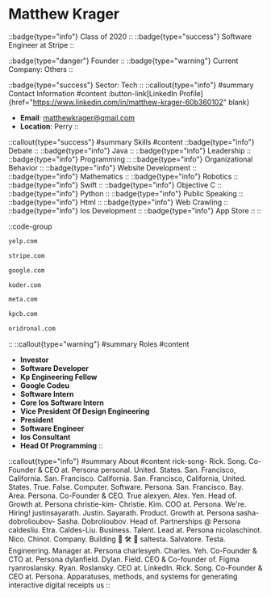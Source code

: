 # Matthew Krager
::badge{type="info"}
Class of 2020
::
::badge{type="success"}
Software Engineer at Stripe
::

::badge{type="danger"}
Founder
::
::badge{type="warning"}
Current Company: Others
::

::badge{type="success"}
Sector: Tech
::
::callout{type="info"}
#summary
Contact Information
#content
:button-link[LinkedIn Profile]{href="https://www.linkedin.com/in/matthew-krager-60b360102" blank}
- **Email**: matthewkrager@gmail.com
- **Location**: Perry
::

::callout{type="success"}
#summary
Skills
#content
::badge{type="info"}
Debate
::
::badge{type="info"}
Java
::
::badge{type="info"}
Leadership
::
::badge{type="info"}
Programming
::
::badge{type="info"}
Organizational Behavior
::
::badge{type="info"}
Website Development
::
::badge{type="info"}
Mathematics
::
::badge{type="info"}
Robotics
::
::badge{type="info"}
Swift
::
::badge{type="info"}
Objective C
::
::badge{type="info"}
Python
::
::badge{type="info"}
Public Speaking
::
::badge{type="info"}
Html
::
::badge{type="info"}
Web Crawling
::
::badge{type="info"}
Ios Development
::
::badge{type="info"}
App Store
::
::

::code-group
```bash [Yelp]
yelp.com
```
```bash [Stripe]
stripe.com
```
```bash [Google]
google.com
```
```bash [Koder]
koder.com
```
```bash [Meta]
meta.com
```
```bash [Kleiner Perkins Caufield & Byers]
kpcb.com
```
```bash [Oridronal Studios]
oridronal.com
```
::
::callout{type="warning"}
#summary
Roles
#content
- **Investor**
- **Software Developer**
- **Kp Engineering Fellow**
- **Google Codeu**
- **Software Intern**
- **Core Ios Software Intern**
- **Vice President Of Design Engineering**
- **President**
- **Software Engineer**
- **Ios Consultant**
- **Head Of Programming**
::

::callout{type="info"}
#summary
About
#content
rick-song- Rick. Song. Co-Founder & CEO at. Persona personal. United. States. San. Francisco, California. San. Francisco. California. San. Francisco, California, United. States. True. False. Computer. Software. Persona. San. Francisco. Bay. Area. Persona. Co-Founder & CEO. True alexyen. Alex. Yen. Head of. Growth at. Persona christie-kim- Christie. Kim. COO at. Persona. We're. Hiring! justinsayarath. Justin. Sayarath. Product. Growth at. Persona sasha-dobrolioubov- Sasha. Dobrolioubov. Head of. Partnerships @ Persona caldesliu. Etra. Caldes-Liu. Business. Talent. Lead at. Persona nicolaschinot. Nico. Chinot. Company. Building 🚧 🛠️ 👷 saltesta. Salvatore. Testa. Engineering. Manager at. Persona charlesyeh. Charles. Yeh. Co-Founder & CTO at. Persona dylanfield. Dylan. Field. CEO & Co-founder of. Figma ryanroslansky. Ryan. Roslansky. CEO at. LinkedIn. Rick. Song. Co-Founder & CEO at. Persona. Apparatuses, methods, and systems for generating interactive digital receipts us
::
